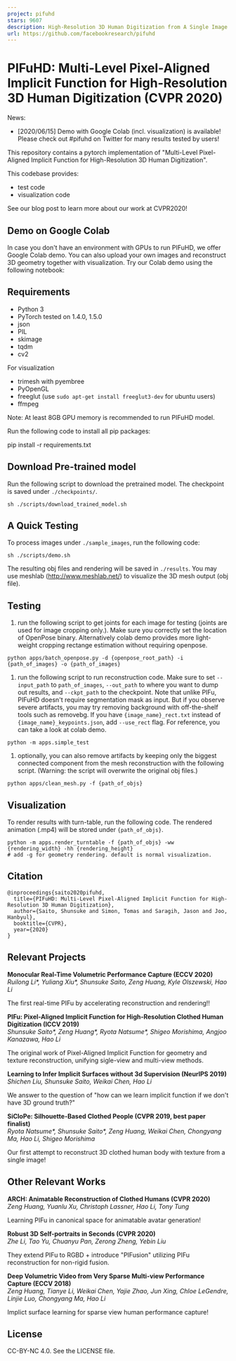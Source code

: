 ```yaml
---
project: pifuhd
stars: 9607
description: High-Resolution 3D Human Digitization from A Single Image.
url: https://github.com/facebookresearch/pifuhd
---
```


PIFuHD: Multi-Level Pixel-Aligned Implicit Function for High-Resolution 3D Human Digitization (CVPR 2020)
=========================================================================================================

News:

-   \[2020/06/15\] Demo with Google Colab (incl. visualization) is available! Please check out #pifuhd on Twitter for many results tested by users!

This repository contains a pytorch implementation of "Multi-Level Pixel-Aligned Implicit Function for High-Resolution 3D Human Digitization".

This codebase provides:

-   test code
-   visualization code

See our blog post to learn more about our work at CVPR2020!

Demo on Google Colab
--------------------

In case you don't have an environment with GPUs to run PIFuHD, we offer Google Colab demo. You can also upload your own images and reconstruct 3D geometry together with visualization. Try our Colab demo using the following notebook:  

Requirements
------------

-   Python 3
-   PyTorch tested on 1.4.0, 1.5.0
-   json
-   PIL
-   skimage
-   tqdm
-   cv2

For visualization

-   trimesh with pyembree
-   PyOpenGL
-   freeglut (use `sudo apt-get install freeglut3-dev` for ubuntu users)
-   ffmpeg

Note: At least 8GB GPU memory is recommended to run PIFuHD model.

Run the following code to install all pip packages:

pip install -r requirements.txt 

Download Pre-trained model
--------------------------

Run the following script to download the pretrained model. The checkpoint is saved under `./checkpoints/`.

```
sh ./scripts/download_trained_model.sh
```

A Quick Testing
---------------

To process images under `./sample_images`, run the following code:

```
sh ./scripts/demo.sh
```

The resulting obj files and rendering will be saved in `./results`. You may use meshlab (http://www.meshlab.net/) to visualize the 3D mesh output (obj file).

Testing
-------

1.  run the following script to get joints for each image for testing (joints are used for image cropping only.). Make sure you correctly set the location of OpenPose binary. Alternatively colab demo provides more light-weight cropping rectange estimation without requiring openpose.

```
python apps/batch_openpose.py -d {openpose_root_path} -i {path_of_images} -o {path_of_images}
```

1.  run the following script to run reconstruction code. Make sure to set `--input_path` to `path_of_images`, `--out_path` to where you want to dump out results, and `--ckpt_path` to the checkpoint. Note that unlike PIFu, PIFuHD doesn't require segmentation mask as input. But if you observe severe artifacts, you may try removing background with off-the-shelf tools such as removebg. If you have `{image_name}_rect.txt` instead of `{image_name}_keypoints.json`, add `--use_rect` flag. For reference, you can take a look at colab demo.

```
python -m apps.simple_test
```

1.  optionally, you can also remove artifacts by keeping only the biggest connected component from the mesh reconstruction with the following script. (Warning: the script will overwrite the original obj files.)

```
python apps/clean_mesh.py -f {path_of_objs}
```

Visualization
-------------

To render results with turn-table, run the following code. The rendered animation (.mp4) will be stored under `{path_of_objs}`.

```
python -m apps.render_turntable -f {path_of_objs} -ww {rendering_width} -hh {rendering_height} 
# add -g for geometry rendering. default is normal visualization.
```

Citation
--------

```
@inproceedings{saito2020pifuhd,
  title={PIFuHD: Multi-Level Pixel-Aligned Implicit Function for High-Resolution 3D Human Digitization},
  author={Saito, Shunsuke and Simon, Tomas and Saragih, Jason and Joo, Hanbyul},
  booktitle={CVPR},
  year={2020}
}
```

Relevant Projects
-----------------

**Monocular Real-Time Volumetric Performance Capture (ECCV 2020)**  
_Ruilong Li\*, Yuliang Xiu\*, Shunsuke Saito, Zeng Huang, Kyle Olszewski, Hao Li_

The first real-time PIFu by accelerating reconstruction and rendering!!

**PIFu: Pixel-Aligned Implicit Function for High-Resolution Clothed Human Digitization (ICCV 2019)**  
_Shunsuke Saito\*, Zeng Huang\*, Ryota Natsume\*, Shigeo Morishima, Angjoo Kanazawa, Hao Li_

The original work of Pixel-Aligned Implicit Function for geometry and texture reconstruction, unifying sigle-view and multi-view methods.

**Learning to Infer Implicit Surfaces without 3d Supervision (NeurIPS 2019)**  
_Shichen Liu, Shunsuke Saito, Weikai Chen, Hao Li_

We answer to the question of "how can we learn implicit function if we don't have 3D ground truth?"

**SiCloPe: Silhouette-Based Clothed People (CVPR 2019, best paper finalist)**  
_Ryota Natsume\*, Shunsuke Saito\*, Zeng Huang, Weikai Chen, Chongyang Ma, Hao Li, Shigeo Morishima_

Our first attempt to reconstruct 3D clothed human body with texture from a single image!

Other Relevant Works
--------------------

**ARCH: Animatable Reconstruction of Clothed Humans (CVPR 2020)**  
_Zeng Huang, Yuanlu Xu, Christoph Lassner, Hao Li, Tony Tung_

Learning PIFu in canonical space for animatable avatar generation!

**Robust 3D Self-portraits in Seconds (CVPR 2020)**  
_Zhe Li, Tao Yu, Chuanyu Pan, Zerong Zheng, Yebin Liu_

They extend PIFu to RGBD + introduce "PIFusion" utilizing PIFu reconstruction for non-rigid fusion.

**Deep Volumetric Video from Very Sparse Multi-view Performance Capture (ECCV 2018)**  
_Zeng Huang, Tianye Li, Weikai Chen, Yajie Zhao, Jun Xing, Chloe LeGendre, Linjie Luo, Chongyang Ma, Hao Li_

Implict surface learning for sparse view human performance capture!

License
-------

CC-BY-NC 4.0. See the LICENSE file.
